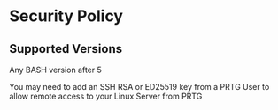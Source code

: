 # Security Policy

## Supported Versions

Any BASH version after 5

You may need to add an SSH RSA or ED25519 key from a PRTG User to allow remote access to your Linux Server from PRTG
